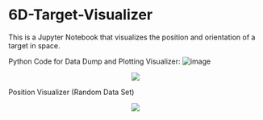 # 6D-Target-Visualizer
This is a Jupyter Notebook that visualizes the position and orientation of a target in space.


Python Code for Data Dump and Plotting Visualizer:
![image](https://user-images.githubusercontent.com/87030900/217701127-4534059e-d493-4f5a-b4a4-736c6f032977.png)

<p align="center">
  <img src=https://user-images.githubusercontent.com/87030900/217702916-fd8f13f8-a092-49c7-b42f-0378b88d22db.png>
</p>

Position Visualizer (Random Data Set)

<p align="center">
  <img src=https://user-images.githubusercontent.com/87030900/217701884-fa45a5ad-4fad-4e38-bc82-0c297bc90d86.png>
</p>
